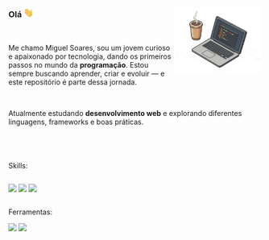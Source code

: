 <div>
  
  <img align="right" width="35%" src="assets/to_readme/msdevgithubicon.png">

  ### Olá <img width="20px" src="assets/to_readme/Hi.gif">
  
</div>

<br>

<div>

Me chamo Miguel Soares, sou um jovem curioso e apaixonado por tecnologia, dando os primeiros passos no mundo da **programação**. Estou sempre buscando aprender, criar e evoluir — e este repositório é parte dessa jornada.

<br>

Atualmente estudando **desenvolvimento web** e explorando diferentes linguagens, frameworks e boas práticas.

<br>

</div>

#

<div>

Skills: <br>

<div style="display: inline-block">
  
  <img src="https://img.shields.io/badge/HTML5-E34F26?style=for-the-badge&logo=html5&logoColor=white"> <img src="https://img.shields.io/badge/CSS3-1572B6?style=for-the-badge&logo=css3&logoColor=white"> <img src="https://img.shields.io/badge/JavaScript-F7DF1E?style=for-the-badge&logo=javascript&logoColor=black">
  
</div>

Ferramentas: <br>

<div>
  <img src="https://img.shields.io/badge/Brave-FF1B2D?style=for-the-badge&logo=Brave&logoColor=white"> <img src="https://img.shields.io/badge/Visual%20Studio%20Code-0078d7.svg?style=for-the-badge&logo=visual-studio-code&logoColor=white"> 
</div>

</div>

<!--
**migueldevpe/migueldevpe** is a ✨ _special_ ✨ repository because its `README.md` (this file) appears on your GitHub profile.

Here are some ideas to get you started:

- 🔭 I’m currently working on ...
- 🌱 I’m currently learning ...
- 👯 I’m looking to collaborate on ...
- 🤔 I’m looking for help with ...
- 💬 Ask me about ...
- 📫 How to reach me: ...
- 😄 Pronouns: ...
- ⚡ Fun fact: ...
-->
